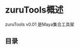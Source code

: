 # zuruTools概述
zuruTools v0.01 是Maya集合工具架

## 目录
[安装]:https://github.com/anuos123/gt-tools/blob/release/docs/README.md#windows-installation
